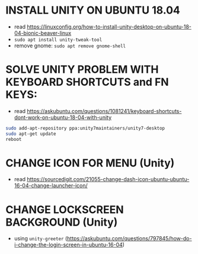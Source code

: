 # INSTALL UNITY ON UBUNTU 18.04
- read https://linuxconfig.org/how-to-install-unity-desktop-on-ubuntu-18-04-bionic-beaver-linux
- `sudo apt install unity-tweak-tool`
- remove gnome: `sudo apt remove gnome-shell`

# SOLVE UNITY PROBLEM WITH KEYBOARD SHORTCUTS and FN KEYS:
- read https://askubuntu.com/questions/1081241/keyboard-shortcuts-dont-work-on-ubuntu-18-04-with-unity
```sh
sudo add-apt-repository ppa:unity7maintainers/unity7-desktop
sudo apt-get update
reboot
```

# CHANGE ICON FOR MENU (Unity)
- read https://sourcedigit.com/21055-change-dash-icon-ubuntu-ubuntu-16-04-change-launcher-icon/

# CHANGE LOCKSCREEN BACKGROUND (Unity)
- using `unity-greeter` (https://askubuntu.com/questions/797845/how-do-i-change-the-login-screen-in-ubuntu-16-04)
